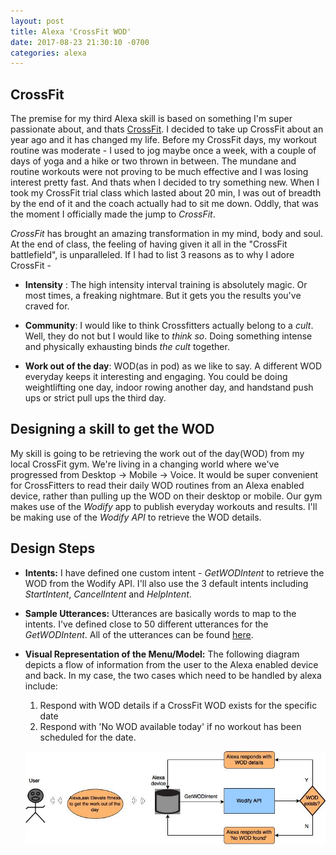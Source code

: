 ```yaml
---
layout: post
title: Alexa 'CrossFit WOD'
date: 2017-08-23 21:30:10 -0700
categories: alexa
---
```


## CrossFit
The premise for my third Alexa skill is based on something I'm super passionate about, and thats [CrossFit](https://en.wikipedia.org/wiki/CrossFit "CrossFit wiki"). I decided to take up CrossFit about an year ago and it has changed my life. Before my CrossFit days, my workout routine was moderate - I used to jog maybe once a week, with a couple of days of yoga and a hike or two thrown in between. The mundane and routine workouts were not proving to be much effective and I was losing interest pretty fast. And thats when I decided to try something new. When I took my CrossFit trial class which lasted about 20 min, I was out of breadth by the end of it and the coach actually had to sit me down. Oddly, that was the moment I officially made the jump to _CrossFit_.

_CrossFit_ has brought an amazing transformation in my mind, body and soul. At the end of class, the feeling of having given it all in the "CrossFit battlefield", is unparalleled. If I had to list 3 reasons as to why I adore CrossFit -

- **Intensity** :  The high intensity interval training is absolutely magic. Or most times, a freaking nightmare. But it gets you the results you've craved for.

- **Community**:  I would like to think Crossfitters actually belong to a _cult_. Well, they do not but I would like to _think so_. Doing something intense and physically exhausting binds _the cult_ together.

- **Work out of the day**:  WOD(as in pod) as we like to say. A different WOD everyday keeps it interesting and engaging. You could be doing weightlifting one day, indoor rowing another day, and handstand push ups or strict pull ups the third day.


## Designing a skill to get the WOD
My skill is going to be retrieving the work out of the day(WOD) from my local CrossFit gym. We're living in a changing world where we've progressed from Desktop -> Mobile -> Voice. It would be super convenient for CrossFitters to read their daily WOD routines from an Alexa enabled device, rather than pulling up the WOD on their desktop or mobile. Our gym makes use of the _Wodify_ app to publish everyday workouts and results. I'll be making use of the _Wodify API_ to retrieve the WOD details.

## Design Steps 
- **Intents:**  I have defined one custom intent - _GetWODIntent_ to retrieve the WOD from the Wodify API. I'll also use the 3 default intents including _StartIntent_, _CancelIntent_ and _HelpIntent_.

- **Sample Utterances:**  Utterances are basically words to map to the intents. I've defined close to 50 different utterances for the _GetWODIntent_. All of the utterances can be found [here](https://gist.github.com/praveenyr/705a67dc730a46247e0dbf7cdb4034e9 "utterances"). 

- **Visual Representation of the Menu/Model:**  The following diagram depicts a flow of information from the user to the Alexa enabled device and back. In my case, the two cases which need to be handled by alexa include:

  1. Respond with WOD details if a CrossFit WOD exists for the specific date
  2. Respond with 'No WOD available today' if no workout has been scheduled for the date.

  ![alexa wod](/img/alexa-wod.jpg "Alexa Voice Model")
 

  


 

  


